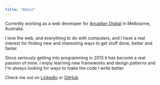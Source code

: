 ```yaml
---
title: "About"
---
```


Currently working as a web developer for [Arcadian Digital](//arcadiandigital.com.au/) in Melbourne, Australia.

I love the web, and everything to do with computers, and I have a real interest for finding new and interesting ways to get stuff done, better and faster.

Since seriously getting into programming in 2013 it has become a real passion of mine. I enjoy learning new frameworks and design patterns and I'm always looking for ways to make the code I write better.

Check me out on [LinkedIn](https://www.linkedin.com/in/sean-r-gilmore/) or [GitHub](https://github.com/SeanG7).